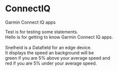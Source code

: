 # ConnectIQ
Garmin Connect IQ apps

Test is for testing some statements.<br>
Hello is for getting to know Garmin Connect IQ apps.<br>
<br>
Snelheid is a Datafield for an edge device.<br>
It displays the speed an background will be<br>
green if you are 5% above your average speed and<br>
red if you are 5% under your average speed.<br>
